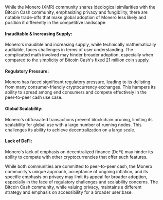 While the Monero (XMR) community shares ideological similarities with the Bitcoin Cash community, emphasizing privacy and fungibility, there are notable trade-offs that make global adoption of Monero less likely and position it differently in the competitive landscape:

#### Inauditable & Increasing Supply:

Monero's inaudible and increasing supply, while technically mathematically auditable, faces challenges in terms of user understanding. The complicated math involved may hinder broader adoption, especially when compared to the simplicity of Bitcoin Cash's fixed 21 million coin supply.

#### Regulatory Pressure:

Monero has faced significant regulatory pressure, leading to its delisting from many consumer-friendly cryptocurrency exchanges. This hampers its ability to spread among end consumers and compete effectively in the peer-to-peer cash use case.

#### Global Scalability:

Monero's obfuscated transactions prevent blockchain pruning, limiting its scalability for global use with a large number of running nodes. This challenges its ability to achieve decentralization on a large scale.

#### Lack of DeFi:

Monero's lack of emphasis on decentralized finance (DeFi) may hinder its ability to compete with other cryptocurrencies that offer such features.

While both communities are committed to peer-to-peer cash, the Monero community's unique approach, acceptance of ongoing inflation, and its specific emphasis on privacy may limit its appeal for broader adoption, especially in the face of regulatory challenges and scalability concerns. The Bitcoin Cash community, while valuing privacy, maintains a different strategy and emphasis on accessibility for a broader user base.